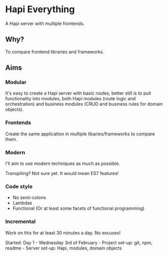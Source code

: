 # Hapi Everything

A Hapi server with multiple frontends.

## Why?

To compare frontend libraries and frameworks.

## Aims

### Modular 

It's easy to create a Hapi server with basic routes, better still is to pull functionality into modules, both Hapi modules (route logic and orchestration) and business modules (CRUD and business rules for domain objects).

### Frontends

Create the same application in multiple libaries/frameworks to compare them.

### Modern

I'll aim to use modern techniques as much as possible.

Transpiling? Not sure yet. It would mean ES7 features!

### Code style

- No semi-colons
- Lambdas
- Functional (Or at least some facets of functional programming)

### Incremental

Work on this for at least 30 minutes a day. No excuses!

Started: Day 1 - Wednesday 3rd of February - Project set-up: git, npm, readme - Server set-up: Hapi, modules, domain objects
